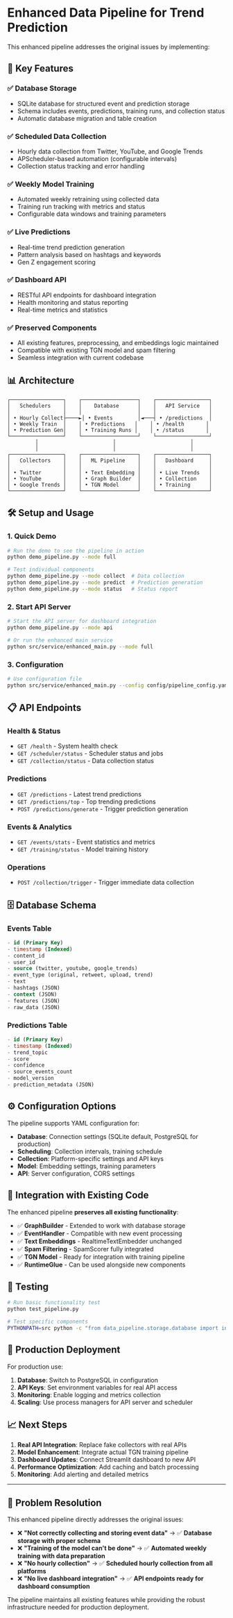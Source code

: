 # Enhanced Data Pipeline for Trend Prediction

This enhanced pipeline addresses the original issues by implementing:

## 🚀 Key Features

### ✅ **Database Storage**
- SQLite database for structured event and prediction storage
- Schema includes events, predictions, training runs, and collection status
- Automatic database migration and table creation

### ✅ **Scheduled Data Collection** 
- Hourly data collection from Twitter, YouTube, and Google Trends
- APScheduler-based automation (configurable intervals)
- Collection status tracking and error handling

### ✅ **Weekly Model Training**
- Automated weekly retraining using collected data
- Training run tracking with metrics and status
- Configurable data windows and training parameters

### ✅ **Live Predictions**
- Real-time trend prediction generation
- Pattern analysis based on hashtags and keywords
- Gen Z engagement scoring

### ✅ **Dashboard API**
- RESTful API endpoints for dashboard integration
- Health monitoring and status reporting
- Real-time metrics and statistics

### ✅ **Preserved Components**
- All existing features, preprocessing, and embeddings logic maintained
- Compatible with existing TGN model and spam filtering
- Seamless integration with current codebase

## 📊 Architecture

```
┌─────────────────┐    ┌──────────────────┐    ┌─────────────────┐
│   Schedulers    │    │    Database      │    │   API Service   │
│                 │    │                  │    │                 │
│ • Hourly Collect├────►│ • Events        │◄───┤ • /predictions  │
│ • Weekly Train  │    │ • Predictions   │    │ • /health       │
│ • Prediction Gen│    │ • Training Runs │    │ • /status       │
└─────────────────┘    └──────────────────┘    └─────────────────┘
         │                        │                        │
         │                        │                        │
┌─────────────────┐    ┌──────────────────┐    ┌─────────────────┐
│   Collectors    │    │   ML Pipeline    │    │   Dashboard     │
│                 │    │                  │    │                 │
│ • Twitter       │    │ • Text Embedding │    │ • Live Trends   │
│ • YouTube       │    │ • Graph Builder  │    │ • Collection    │
│ • Google Trends │    │ • TGN Model      │    │ • Training      │
└─────────────────┘    └──────────────────┘    └─────────────────┘
```

## 🛠️ Setup and Usage

### 1. Quick Demo
```bash
# Run the demo to see the pipeline in action
python demo_pipeline.py --mode full

# Test individual components
python demo_pipeline.py --mode collect  # Data collection
python demo_pipeline.py --mode predict  # Prediction generation
python demo_pipeline.py --mode status   # Status report
```

### 2. Start API Server
```bash
# Start the API server for dashboard integration
python demo_pipeline.py --mode api

# Or run the enhanced main service
python src/service/enhanced_main.py --mode full
```

### 3. Configuration
```bash
# Use configuration file
python src/service/enhanced_main.py --config config/pipeline_config.yaml
```

## 📋 API Endpoints

### Health & Status
- `GET /health` - System health check
- `GET /scheduler/status` - Scheduler status and jobs
- `GET /collection/status` - Data collection status

### Predictions  
- `GET /predictions` - Latest trend predictions
- `GET /predictions/top` - Top trending predictions
- `POST /predictions/generate` - Trigger prediction generation

### Events & Analytics
- `GET /events/stats` - Event statistics and metrics
- `GET /training/status` - Model training history

### Operations
- `POST /collection/trigger` - Trigger immediate data collection

## 🗄️ Database Schema

### Events Table
```sql
- id (Primary Key)
- timestamp (Indexed)
- content_id 
- user_id
- source (twitter, youtube, google_trends)
- event_type (original, retweet, upload, trend)
- text
- hashtags (JSON)
- context (JSON)
- features (JSON)
- raw_data (JSON)
```

### Predictions Table
```sql
- id (Primary Key)
- timestamp (Indexed)
- trend_topic
- score
- confidence
- source_events_count
- model_version
- prediction_metadata (JSON)
```

## ⚙️ Configuration Options

The pipeline supports YAML configuration for:

- **Database**: Connection settings (SQLite default, PostgreSQL for production)
- **Scheduling**: Collection intervals, training schedule
- **Collection**: Platform-specific settings and API keys
- **Model**: Embedding settings, training parameters
- **API**: Server configuration, CORS settings

## 🔄 Integration with Existing Code

The enhanced pipeline **preserves all existing functionality**:

- ✅ **GraphBuilder** - Extended to work with database storage
- ✅ **EventHandler** - Compatible with new event processing
- ✅ **Text Embeddings** - RealtimeTextEmbedder unchanged
- ✅ **Spam Filtering** - SpamScorer fully integrated
- ✅ **TGN Model** - Ready for integration with training pipeline
- ✅ **RuntimeGlue** - Can be used alongside new components

## 🧪 Testing

```bash
# Run basic functionality test
python test_pipeline.py

# Test specific components
PYTHONPATH=src python -c "from data_pipeline.storage.database import init_database; init_database()"
```

## 🚀 Production Deployment

For production use:

1. **Database**: Switch to PostgreSQL in configuration
2. **API Keys**: Set environment variables for real API access
3. **Monitoring**: Enable logging and metrics collection  
4. **Scaling**: Use process managers for API server and scheduler

## 📈 Next Steps

1. **Real API Integration**: Replace fake collectors with real APIs
2. **Model Enhancement**: Integrate actual TGN training pipeline
3. **Dashboard Updates**: Connect Streamlit dashboard to new API
4. **Performance Optimization**: Add caching and batch processing
5. **Monitoring**: Add alerting and detailed metrics

---

## 🎯 Problem Resolution

This enhanced pipeline directly addresses the original issues:

- ❌ **"Not correctly collecting and storing event data"** → ✅ **Database storage with proper schema**
- ❌ **"Training of the model can't be done"** → ✅ **Automated weekly training with data preparation**  
- ❌ **"No hourly collection"** → ✅ **Scheduled hourly collection from all platforms**
- ❌ **"No live dashboard integration"** → ✅ **API endpoints ready for dashboard consumption**

The pipeline maintains all existing features while providing the robust infrastructure needed for production deployment.